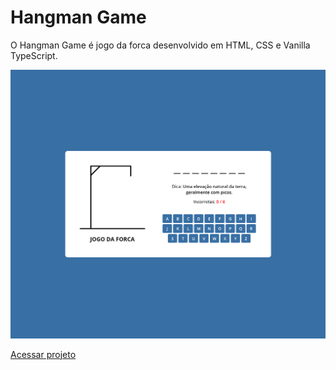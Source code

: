 # Hangman Game

O Hangman Game é jogo da forca desenvolvido em HTML, CSS e Vanilla TypeScript.

![Imagem do projeto](./images/design.png)

[Acessar projeto](https://sthallysson.github.io/hangman-game/)
